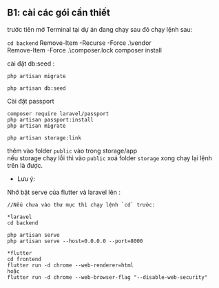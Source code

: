 ## B1: cài các gói cần thiết

trước tiên mở Terminal tại dự án đang chạy sau đó chạy lệnh sau:

`cd backend`
Remove-Item -Recurse -Force .\vendor\
Remove-Item -Force .\composer.lock
composer install

cài đặt db:seed :

```
php artisan migrate

php artisan db:seed
```

Cài đặt passport

```
composer require laravel/passport
php artisan passport:install
php artisan migrate

php artisan storage:link
```

thêm vào folder `public` vào trong storage/app  
nếu storage chạy lỗi thì vào `public` xoá folder `storage` xong chạy lại lệnh trên là được.

- Lưu ý:

Nhớ bật serve của flutter và laravel lên :

```
//Nếu chưa vào thư mục thì chạy lệnh `cd` trước:

*laravel
cd backend

php artisan serve
php artisan serve --host=0.0.0.0 --port=8000

*flutter
cd frontend
flutter run -d chrome --web-renderer=html
hoặc
flutter run -d chrome --web-browser-flag "--disable-web-security"
```

